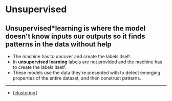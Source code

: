 # Unsupervised

## **Unsupervised*learning** is where the model doesn't know inputs our outputs so it finds patterns in the data without help

- The machine has to uncover and create the labels itself.
- In **unsupervised learning** labels are not provided and the machine has to create the labels itself.
- These models use the data they're presented with to detect emerging properties of the entire dataset, and then construct patterns.

---

- [[clustering]]

[//begin]: # "Autogenerated link references for markdown compatibility"
[clustering]: clustering.md "Clustering"
[//end]: # "Autogenerated link references"